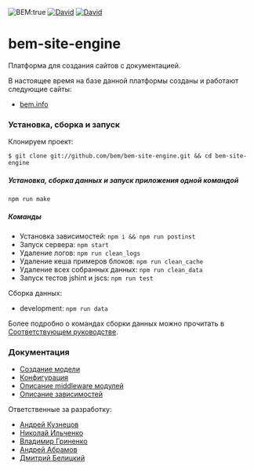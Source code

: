 ![BEM:true](http://img.shields.io/badge/bem-true-yellow.svg?style=flat)
[![David](https://img.shields.io/david/bem/bem-site-engine.svg)](https://david-dm.org/bem/bem-site-engine)
[![David](https://img.shields.io/david/dev/bem/bem-site-engine.svg)](https://david-dm.org/bem/bem-site-engine#info=devDependencies)

bem-site-engine
========

Платформа для создания сайтов с документацией.

В настоящее время на базе данной платформы созданы и работают следующие сайты:

* [bem.info](https://bem.info/)

### Установка, сборка и запуск

Клонируем проект:
```
$ git clone git://github.com/bem/bem-site-engine.git && cd bem-site-engine
```

##### Установка, сборка данных и запуск приложения одной командой

```
npm run make
```

##### Команды

* Установка зависимостей: `npm i && npm run postinst`
* Запуск сервера: `npm start`
* Удаление логов: `npm run clean_logs`
* Удаление кеша примеров блоков: `npm run clean_cache`
* Удаление всех собранных данных: `npm run clean_data`
* Запуск тестов jshint и jscs: `npm run test`

Сборка данных:

* development: `npm run data`

Более подробно о командах сборки данных можно прочитать в [Соответствующем руководстве](./docs/data_compiling.ru.md).

### Документация

* [Создание модели](./docs/model.ru.md)
* [Конфигурация](./docs/config.ru.md)
* [Описание middleware модулей](./docs/middleware.ru.md)
* [Описание зависимостей](./docs/dependencies.ru.md)

Ответственные за разработку:

* [Андрей Кузнецов](https://github.com/tormozz48)
* [Николай Ильченко](https://github.com/tavriaforever)
* [Владимир Гриненко](https://github.com/tadatuta)
* [Андрей Абрамов](https://github.com/andrewblond)
* [Дмитрий Белицкий](https://github.com/dab)
